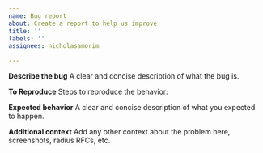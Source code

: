 ```yaml
---
name: Bug report
about: Create a report to help us improve
title: ''
labels: ''
assignees: nicholasamorim

---
```


**Describe the bug**
A clear and concise description of what the bug is.

**To Reproduce**
Steps to reproduce the behavior:

**Expected behavior**
A clear and concise description of what you expected to happen.

**Additional context**
Add any other context about the problem here, screenshots, radius RFCs, etc.

